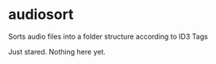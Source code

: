 audiosort
=========

Sorts audio files into a folder structure according to ID3 Tags

Just stared. Nothing here yet.